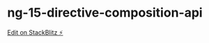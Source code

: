 # ng-15-directive-composition-api

[Edit on StackBlitz ⚡️](https://stackblitz.com/edit/ng-15-directive-composition-api)